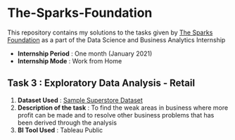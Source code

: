 # The-Sparks-Foundation 
This repository contains my solutions to the tasks given by [The Sparks Foundation](https://www.thesparksfoundationsingapore.org/) as a part of the Data Science and Business Analytics Internship
* **Internship Period** : One month (January 2021)
* **Internship Mode** : Work from Home

## Task 3 : Exploratory Data Analysis - Retail
1. **Dataset Used** : [Sample Superstore Dataset](https://drive.google.com/file/d/1lV7is1B566UQPYzzY8R2ZmOritTW299S/view)
2. **Description of the task** : To find the weak areas in business where more profit can be made and to resolve other business problems that has been derived through the analysis
3. **BI Tool Used** : Tableau Public

